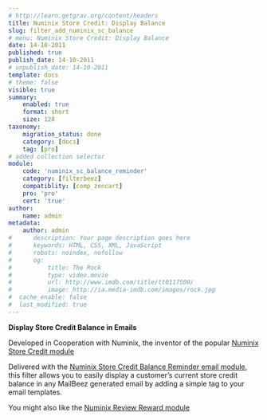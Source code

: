 ```yaml
---
# http://learn.getgrav.org/content/headers
title: Numinix Store Credit: Display Balance
slug: filter_add_numinix_sc_balance
# menu: Numinix Store Credit: Display Balance
date: 14-10-2011
published: true
publish_date: 14-10-2011
# unpublish_date: 14-10-2011
template: docs
# theme: false
visible: true
summary:
    enabled: true
    format: short
    size: 128
taxonomy:
    migration_status: done
    category: [docs]
    tag: [pro]
# added collection selector
module:
    code: 'numinix_sc_balance_reminder'
    category: [filterbeez]
    compatiblity: [comp_zencart]
    pro: 'pro'
    cert: 'true' 
author:
    name: admin
metadata:
    author: admin
#      description: Your page description goes here
#      keywords: HTML, CSS, XML, JavaScript
#      robots: noindex, nofollow
#      og:
#          title: The Rock
#          type: video.movie
#          url: http://www.imdb.com/title/tt0117500/
#          image: http://ia.media-imdb.com/images/rock.jpg
#  cache_enable: false
#  last_modified: true
---
```


**Display Store Credit Balance in Emails**

Developed in Cooperation with Numinix, the inventor of the popular [Numinix Store Credit module](https://www.numinix.com/plugins/zen-cart-plugins/taxes-order-totals/store-credit-and-reward-dollars?referral_code=888671548  "Numinix Store Credit Module")


Delivered with the [Numinix Store Credit Balance Reminder email module](/documentation/mailbeez/numinix_sc_balance_reminder/), this filter allows you to easily display a customer’s current store credit balance in any MailBeez generated email by adding a simple tag to your email templates.

You might also like the [Numinix Review Reward module](/documentation/mailbeez/numinix_sc_review_reward/ "Numinix Review Reward Module")  
  
